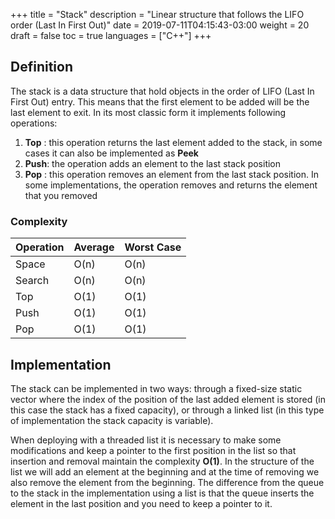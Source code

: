 +++
title = "Stack"
description = "Linear structure that follows the LIFO order (Last In First Out)"
date = 2019-07-11T04:15:43-03:00
weight = 20
draft = false
toc = true
languages = ["C++"]
+++
<h2 class="title is-4"> Definition </h2>

The stack is a data structure that hold objects in the order of LIFO (Last In First Out) entry. This means
that the first element to be added will be the last element to exit. In its most classic form it implements
following operations:

<div class="margin_left">
  <ol>
    <li><b>Top</b> : this operation returns the last element added to the stack, in some cases it can also be implemented as <b>Peek</b></li>
    <li><b>Push</b>: the operation adds an element to the last stack position</li>
    <li><b>Pop</b> : this operation removes an element from the last stack position. In some implementations, the operation removes and returns the element that you removed </li>
  </ol>
</div>

<div class="container has-text-centered">
<h3 class="title is-5 margin_top"> Complexity </h3>

<table class="table is-striped is-bordered center" >
    <thead>
        <tr>
            <th>Operation</th>
            <th>Average</th> 
            <th>Worst Case</th>
        </tr>
    </thead>
    <tbody>
        <tr>
            <td>Space</td>
            <td>O(n)</td> 
            <td>O(n)</td>
        </tr>
        <tr>
            <td>Search</td>
            <td>O(n)</td> 
            <td>O(n)</td>
        </tr>
        <tr>
            <td>Top</td>
            <td>O(1)</td> 
            <td>O(1)</td>
        </tr>
        <tr>
            <td>Push</td>
            <td>O(1)</td> 
            <td>O(1)</td>
        </tr>
        <tr>
            <td>Pop</td>
            <td>O(1)</td> 
            <td>O(1)</td>
        </tr>
    </tbody>
</table>
</div>

<h2 class="title is-4 margin_top"> Implementation </h2>

The stack can be implemented in two ways: through a fixed-size static vector where the index of the position of the last added element is stored (in this case the stack has a fixed capacity), or through a linked list (in this type of implementation the stack capacity is variable).

When deploying with a threaded list it is necessary to make some modifications and keep a pointer to the first position in the list so that insertion and removal maintain the complexity **O(1)**. In the structure of the list we will add an element at the beginning and at the time of removing we also remove the element from the beginning. The difference from the queue to the stack in the implementation using a list is that the queue inserts the element in the last position and you need to keep a pointer to it.